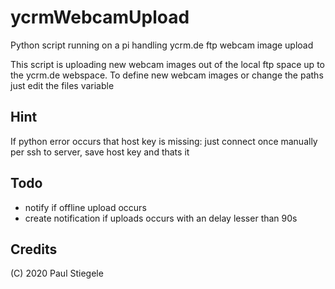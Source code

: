 # ycrmWebcamUpload
Python script running on a pi handling ycrm.de ftp webcam image upload

This script is uploading new webcam images out of the local ftp space up to the ycrm.de webspace. To define new webcam images or change the paths just edit the files variable

## Hint
If python error occurs that host key is missing: just connect once manually per ssh to server, save host key and thats it

## Todo
- notify if offline upload occurs
- create notification if uploads occurs with an delay lesser than 90s

## Credits
(C) 2020 Paul Stiegele
